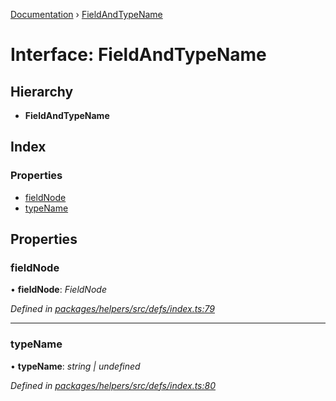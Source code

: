 [Documentation](../README.md) › [FieldAndTypeName](fieldandtypename.md)

# Interface: FieldAndTypeName

## Hierarchy

* **FieldAndTypeName**

## Index

### Properties

* [fieldNode](fieldandtypename.md#fieldnode)
* [typeName](fieldandtypename.md#typename)

## Properties

###  fieldNode

• **fieldNode**: *FieldNode*

*Defined in [packages/helpers/src/defs/index.ts:79](https://github.com/badbatch/graphql-box/blob/5ac2bea/packages/helpers/src/defs/index.ts#L79)*

___

###  typeName

• **typeName**: *string | undefined*

*Defined in [packages/helpers/src/defs/index.ts:80](https://github.com/badbatch/graphql-box/blob/5ac2bea/packages/helpers/src/defs/index.ts#L80)*
